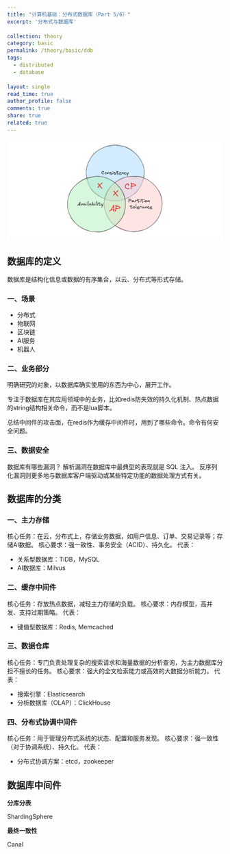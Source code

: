 ```yaml
---
title: "计算机基础：分布式数据库（Part 5/6）"
excerpt: '分布式与数据库'

collection: theory
category: basic
permalink: /theory/basic/ddb
tags: 
  - distributed
  - database

layout: single
read_time: true
author_profile: false
comments: true
share: true
related: true
---
```


![](../../images/theory/basic/cap.png)

## 数据库的定义

数据库是结构化信息或数据的有序集合，以云、分布式等形式存储。

### 一、场景

- 分布式
- 物联网
- 区块链
- AI服务
- 机器人

### 二、业务部分

明确研究的对象，以数据库确实使用的东西为中心，展开工作。

专注于数据库在其应用领域中的业务，比如redis防失效的持久化机制、热点数据的string结构相关命令，而不是lua脚本。

总结中间件的攻击面，在redis作为缓存中间件时，用到了哪些命令。命令有何安全问题。

### 三、数据安全

数据库有哪些漏洞？
解析漏洞在数据库中最典型的表现就是 SQL 注入。
反序列化漏洞则更多地与数据库客户端驱动或某些特定功能的数据处理方式有关。

## 数据库的分类

### 一、主力存储

核心任务：在云，分布式上，存储业务数据，如用户信息、订单、交易记录等；存储AI数据。
核心要求：强一致性、事务安全（ACID）、持久化。
代表：
- 关系型数据库：TiDB，MySQL
- AI数据库：Milvus

### 二、缓存中间件

核心任务：存放热点数据，减轻主力存储的负载。
核心要求：内存模型，高并发、支持过期策略。
代表：
- 键值型数据库：Redis, Memcached

### 三、数据仓库

核心任务：专门负责处理复杂的搜索请求和海量数据的分析查询，为主力数据库分担不擅长的任务。
核心要求：强大的全文检索能力或高效的大数据分析能力。
代表：
- 搜索引擎：Elasticsearch
- 分析数据库（OLAP）：ClickHouse

### 四、分布式协调中间件

核心任务：用于管理分布式系统的状态、配置和服务发现。
核心要求：强一致性（对于协调系统）、持久化。
代表：
- 分布式协调方案：etcd，zookeeper

## 数据库中间件

**分库分表**

ShardingSphere

**最终一致性**

Canal